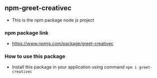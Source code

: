 ## npm-greet-creativec

- This is the npm package node js project

### npm package link

- https://www.npmjs.com/package/greet-creativec

### How to use this package

- Install this package in your application using command `npm i greet-creativec`
